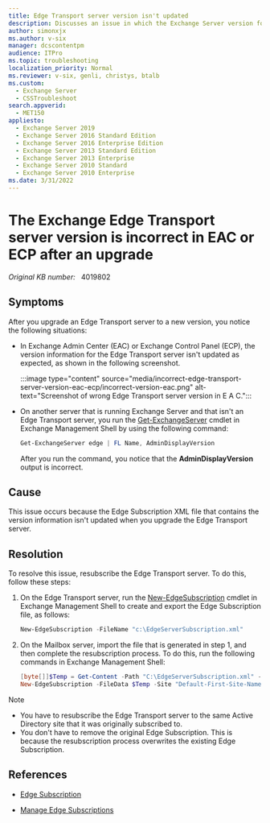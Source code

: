 ```yaml
---
title: Edge Transport server version isn't updated
description: Discusses an issue in which the Exchange Server version for an Edge Server isn't updated in the Exchange Control Panel after upgrade.
author: simonxjx
ms.author: v-six
manager: dcscontentpm
audience: ITPro
ms.topic: troubleshooting
localization_priority: Normal
ms.reviewer: v-six, genli, christys, btalb
ms.custom: 
  - Exchange Server
  - CSSTroubleshoot
search.appverid: 
  - MET150
appliesto: 
  - Exchange Server 2019
  - Exchange Server 2016 Standard Edition
  - Exchange Server 2016 Enterprise Edition
  - Exchange Server 2013 Standard Edition
  - Exchange Server 2013 Enterprise
  - Exchange Server 2010 Standard
  - Exchange Server 2010 Enterprise
ms.date: 3/31/2022
---
```

# The Exchange Edge Transport server version is incorrect in EAC or ECP after an upgrade

_Original KB number:_ &nbsp; 4019802

## Symptoms

After you upgrade an Edge Transport server to a new version, you notice the following situations:

- In Exchange Admin Center (EAC) or Exchange Control Panel (ECP), the version information for the Edge Transport server isn't updated as expected, as shown in the following screenshot.

    :::image type="content" source="media/incorrect-edge-transport-server-version-eac-ecp/incorrect-version-eac.png" alt-text="Screenshot of wrong Edge Transport server version in E A C.":::

- On another server that is running Exchange Server and that isn't an Edge Transport server, you run the [Get-ExchangeServer](/powershell/module/exchange/get-exchangeserver) cmdlet in Exchange Management Shell by using the following command:

    ```powershell
    Get-ExchangeServer edge | FL Name, AdminDisplayVersion
    ```

    After you run the command, you notice that the **AdminDisplayVersion** output is incorrect.

## Cause

This issue occurs because the Edge Subscription XML file that contains the version information isn't updated when you upgrade the Edge Transport server.

## Resolution

To resolve this issue, resubscribe the Edge Transport server. To do this, follow these steps:

1. On the Edge Transport server, run the [New-EdgeSubscription](/powershell/module/exchange/new-edgesubscription) cmdlet in Exchange Management Shell to create and export the Edge Subscription file, as follows:

    ```powershell
    New-EdgeSubscription -FileName "c:\EdgeServerSubscription.xml"
    ```

1. On the Mailbox server, import the file that is generated in step 1, and then complete the resubscription process. To do this, run the following commands in Exchange Management Shell:

    ```powershell
    [byte[]]$Temp = Get-Content -Path "C:\EdgeServerSubscription.xml" -Encoding Byte -ReadCount 0
    New-EdgeSubscription -FileData $Temp -Site "Default-First-Site-Name"
    ```

> [!NOTE]
>
> - You have to resubscribe the Edge Transport server to the same Active Directory site that it was originally subscribed to.
> - You don't have to remove the original Edge Subscription. This is because the resubscription process overwrites the existing Edge Subscription.

## References

- [Edge Subscription](/Exchange/architecture/edge-transport-servers/edge-subscriptions)

- [Manage Edge Subscriptions](/exchange/manage-edge-subscriptions-exchange-2013-help)
